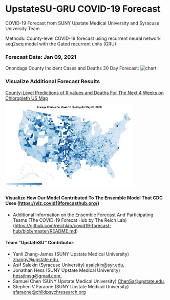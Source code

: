 # UpstateSU-GRU COVID-19 Forecast
COVID-19 Forecast from SUNY Upstate Medical University and Syracuse University Team

Methods: County-level COVID-19 forecast using recurrent neural network seq2seq model with the Gated recurrent units (GRU)

### Forecast Date: Jan 09, 2021
  
  Onondaga County Incident Cases and Deaths 30 Day Forecast:
  <a >
 <img src="https://github.com/ylzhang29/UpstateSU-GRU-Covid/blob/main/Forecast/Onondaga_cases_deaths_0109.jpg" width="850" alt="chart">
</a>

### Visualize Additional Forecast Results

[County-Level Predictions of R values and Deaths For The Next 4 Weeks on Chloropleth US Map](https://ylzhang29.github.io/UpstateSU-GRU-Covid)

[<img src="https://github.com/ylzhang29/UpstateSU-GRU-Covid/blob/main/docs/map-icon.png" width=400>](https://ylzhang29.github.io/UpstateSU-GRU-Covid)



#### Visualize How Our Model Contributed To The Ensemble Model That CDC Uses (https://viz.covid19forecasthub.org/)
   * Additional Information on the Ensemble Forecast And Participating Teams (The COVID-19 Forecat Hub by The Reich Lab) (https://github.com/reichlab/covid19-forecast-hub/blob/master/README.md)



#### Team "UpstateSU" Contributor: 
  * Yanli Zhang-James (SUNY Upstate Medical University) <zhangy@upstate.edu>, 
  * Asif Salekin (Syracuse University) <asalekin@syr.edu>, 
  * Jonathan Hess (SUNY Upstate Medical University) <hessjlmsg@gmail.com>, 
  * Samuel Chen (SUNY Upstate Medical University) <ChenSa@upstate.edu>, 
  * Stephen V Faraone (SUNY Upstate Medical University) <sfaraone@childpsychresearch.org>


